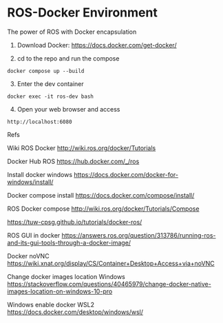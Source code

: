 # ROS-Docker Environment
The power of ROS with Docker encapsulation

1. Download Docker: https://docs.docker.com/get-docker/

2. cd to the repo and run the compose
```
docker compose up --build
```

3. Enter the dev container
```
docker exec -it ros-dev bash
```

4. Open your web browser and access
```
http://localhost:6080
```


Refs

Wiki ROS Docker http://wiki.ros.org/docker/Tutorials

Docker Hub ROS https://hub.docker.com/_/ros

Install docker windows https://docs.docker.com/docker-for-windows/install/

Docker compose install https://docs.docker.com/compose/install/

ROS Docker compose http://wiki.ros.org/docker/Tutorials/Compose

https://tuw-cpsg.github.io/tutorials/docker-ros/

ROS GUI in docker
https://answers.ros.org/question/313786/running-ros-and-its-gui-tools-through-a-docker-image/

Docker noVNC
https://wiki.xnat.org/display/CS/Container+Desktop+Access+via+noVNC

Change docker images location Windows
https://stackoverflow.com/questions/40465979/change-docker-native-images-location-on-windows-10-pro

Windows enable docker WSL2
https://docs.docker.com/desktop/windows/wsl/

